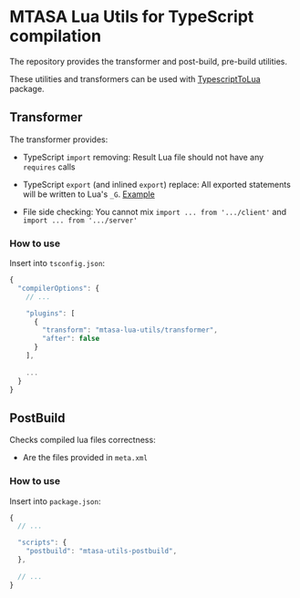 # MTASA Lua Utils for TypeScript compilation

The repository provides the transformer and post-build, pre-build utilities.

These utilities and transformers can be used with 
[TypescriptToLua](https://github.com/TypeScriptToLua/TypeScriptToLua) package.

## Transformer

The transformer provides:

- TypeScript `import` removing: Result Lua file should not have any `requires` calls

- TypeScript `export` (and inlined `export`) replace: All exported statements will be written to Lua's `_G`. 
  [Example](docs/export.md)

- File side checking: You cannot mix `import ... from '.../client'` 
  and `import ... from '.../server'`

### How to use

Insert into `tsconfig.json`:

```js
{
  "compilerOptions": {
    // ...

    "plugins": [
      {
        "transform": "mtasa-lua-utils/transformer",
        "after": false
      }
    ],
    
    ...
  }
}
```

## PostBuild

Checks compiled lua files correctness:

- Are the files provided in `meta.xml`

### How to use

Insert into `package.json`:

```js
{
  // ...

  "scripts": {
    "postbuild": "mtasa-utils-postbuild",
  },   
          
  // ...
}
```
